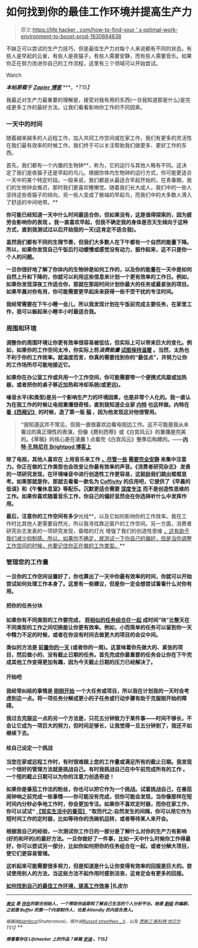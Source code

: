 # 如何找到你的最佳工作环境并提高生产力

> 原文:[https://life hacker . com/how-to-find-your ' s optimal-work-environment-to-boost-prod-1630664638](https://lifehacker.com/how-to-find-your-optimal-work-environment-to-boost-prod-1630664638)

不缺乏可以尝试的生产力技巧，但是最佳生产力对每个人来说都有不同的状态。有些人是早起的云雀，有些人是夜猫子，有些人需要安静，而有些人需要音乐。如果你正在努力改进你自己的工作流程，这里有三个领域可以开始尝试。

Watch

***本帖原载于*** [***Zapier 博客***](https://zapier.com/blog/best-work-environment-productivity/) ***。**T15】*

我最近对生产力最重要的理解是，接受对我有用的东西(一旦我知道那是什么)是完成更多工作的最好方法。让我们看看影响你工作的不同因素。

### 一天中的时间

随着越来越多的人远程工作，加入共同工作空间或在家工作，我们有更多的灵活性在我们最有效率的时候工作。我们终于可以关注帮助我们做更多、更好工作的东西。

首先，我们都有一个内置的生物钟**，称为，它的运行与其他人略有不同。这决定了我们是夜猫子还是早起的鸟儿。根据你体内生物钟的运行方式，你可能更适合一天中的某个特定时段。一般来说，我们都是从最适合早起开始的，在青春期，我们的生物钟会推迟，那时我们更喜欢睡懒觉。随着我们长大成人，我们中的一些人坚持这些夜猫子的倾向，另一些人变成了极端的早起鸟，而我们中的大多数人滑入了舒适的中间地带。**

**你可能已经知道一天中什么时间最适合你，但如果没有，这是值得探索的，因为疲劳会影响你的表现 。我一直喜欢早起，但我不确定我的身体是否天生倾向于这种方式，直到我测试过以后开始我的一天(这肯定不适合我)。**

**虽然我们都有不同的生理节奏，但我们大多数人在下午都有一个自然的能量下降。所以，如果你发现自己午饭后行动缓慢或感觉没有动力，振作起来，这不只是你一个人的问题。**

**一旦你很好地了解了你体内的生物钟是如何工作的，以及你的能量在一天中是如何自然上升和下降的，你就可以利用这些信息来计划一个更有效率的工作日。例如，如果你发现深夜工作适合你，那就在那段时间计划你最大的任务或最紧张的项目。如果早晨对你有用，你可能需要更早起床来获得一些不受干扰的专注时间。**

**我经常需要在下午小睡一会儿，所以我发现计划在午饭前完成主要任务，在家里工作，我可以躲起来小睡半小时最适合我。**

### **周围和环境**

**调整你的周围环境让你更有效率很容易被低估，但实际上可以带来巨大的变化。例如，如果你的工作空间太冷，你实际上将*浪费能量* [试图保持温暖](http://blog.bufferapp.com/how-to-optimize-your-environment-for-creativity-with-the-perfect-temperature-lighting-and-noise-levels) 。当然，太热也不利于你的工作效率。就温度而言，你真的需要找到你的“最佳点”，并努力让你的工作场所尽可能地接近它。**

**如果你在办公室工作或共用一个工作空间，你可能需要带一个便携式风扇或加热器，或者把你的桌子移近加热和冷却系统(或更远)。**

****噪音水平**(和类型)是另一个影响生产力的环境因素，也是非常个人化的。我一直认为在我工作的时候让电视重播很奇怪，直到我知道企业家 [内特](https://twitter.com/natekontny) 也这样做。内特在 [看《西厢记》](http://tldr.es/2iq) 的时候，造了第一版 [稿](https://draftin.com/) ，因为他发现这对他很管用。**

> **“我知道这并不常见，但我一直很喜欢边看电视边工作。这不可能是我从未看过的真正理性的表演，但像《费利西蒂》或《白宫风云》的重播是完美的。《草稿》的核心是在凌晨 1 点看完《白宫风云》整季后构建的。——[内特·孔特尼在 Brightpod 博客上](http://tldr.es/2iq)**

**除了电视，其他人喜欢在 上用音乐来工作 [，尽管一些](https://lifehacker.com/the-best-sounds-for-getting-work-done-5365012) [需要完全安静](http://lifehacker.com/how-do-i-choose-the-best-noise-cancelling-headphones-511026873) 来集中注意力。你正在做的工作类型也会改变让你最有效率的声音。《消费者研究杂志》 发表的一项研究发现，在环境噪音中进行创造性工作更容易，这鼓励我们跳出框框思考。如果那就是你，那就去看看一款名为 [Coffivity](http://coffitivity.com/) 的应用吧，它提供了《早晨的低语》和《午餐休息室》等配乐。沉默更适合需要 [深度专注](http://well.blogs.nytimes.com/2013/06/21/how-the-hum-of-a-coffee-shop-can-boost-creativity/) 而不是创造性思维的工作。如果你喜欢随着音乐工作，你自己的偏好显然会在你选择听什么中发挥作用。**

**最后，注意你的工作空间有多少**光线**，以及它如何影响你的工作效率。我在工作时比其他人更需要自然光，所以我寻找靠近窗户的工作空间。另一方面，消费者研究杂志发表的一项研究发现，昏暗的灯光 增强了我们的创造性思维 [，这有助于我们减少抑制感。所以，如果你不确定，就测试一下你自己的偏好，但是当你调整工作空间的时候，也要记住你正在做的工作类型。](http://www.sciencedirect.com/science/article/pii/S0272494413000261)**

### **管理您的工作量**

**一旦你的工作空间设置好了，你也算出了一天中你最有效率的时间，你就可以开始尝试如何处理工作本身了。这里有一些建议，但是你一定会想尝试看看什么对你有用。**

#### **把你的任务分块**

**如果你有不同类型的工作要完成， [将相似的任务组合在一起](http://gigaom.com/2009/09/05/how-i-work-in-chunks/) 成时间“块”比整天在不同类型的工作之间切换能让你更有效率。例如，小而简单的任务可以留到你一天中精力不足的时候，或者在你没有时间去做更大的项目的会议中间。**

**类似的方法是 [前置你的一天](https://lifehacker.com/front-load-your-work-week-to-reduce-stress-604463686) (或者你的一周)。这意味着你先做大的、紧张的项目，然后做小的、没有截止日期的任务。首先完成你最重要的任务会让你在下午完成其他工作变得更加有趣，因为今天截止日期的压力已经解决了。**

#### **开始吧**

**我经常纠结的事情是 [刚刚开始](http://blog.pickcrew.com/get-out-of-your-head-and-start-something/) 一个大任务或项目，所以我在计划我的一天时会考虑到这一点。将一项任务分解成更小的子任务或行动步骤有助于克服刚开始的障碍。**

**我过去克服这一点的另一个方法是，只花五分钟致力于某件事——时间不够长，不会让它成为一项巨大的努力，但时间足够长，让我觉得一旦五分钟到了，我还不如继续下去。**

#### **给自己设定一个挑战**

**当您在家或远程工作时，有时很难跟上您的工作量或满足所有的截止日期。我发现一个很好的管理方法就是挑战自己。有时我挑战自己在中午前完成所有的工作 。一个短的截止日期可以为你的注意力创造奇迹！**

**如果你是番茄工作法的粉丝，你也可以把它作为一个挑战。试着挑战自己，在番茄闹钟响之前完成一些事情——你可能没有完成，但你可能会发现，当你像那样在短时间内分秒必争地工作时，你会更加专注。如果你不喜欢定时器，而你在家工作，你可以试试“ [【现实生活中的番茄】](https://exist.io/blog/pomodoro/) ”取而代之:自然发生的间隔，你可以用它作为短时间工作的定时器，比如等待你的洗碗机运转，或者等待某人来开会。**

**根据我自己的经验，一次测试你工作日的一部分是了解什么对你的生产力有影响(好的和坏的)的最好方法。一旦你做好了一件事，比如一天中什么时候你工作得最好，你可以尝试另一部分，比如你如何把你的任务组合在一起，或者分解大项目，使它们更容易管理。**

**这听起来可能需要很多努力，但是知道是什么让你变得有效率的回报是巨大的。尝试使用别人的方法，当这些方法不起作用时感到沮丧，这肯定会有更多的回报。**

**[如何找到自己的最佳工作环境，提高工作效率](https://zapier.com/blog/best-work-environment-productivity/) |扎皮尔**

* * *

**[<small>*美女*</small>](https://twitter.com/bellebcooper) <small>*是*</small> [<small>*存在*</small>](https://exist.io/)<small>*的联合创始人，一个帮助你追踪和了解自己生活的个人分析平台。她是*</small> [<small>*剧组*</small>](http://pickcrew.com/) <small>*的编剧，之前是 Buffer 的第一个内容制作人，也是 Attendly 的内容负责人。*</small>**

**<small>*插画由*</small>[<small>*blambca*</small>](http://www.shutterstock.com/pic.mhtml?id=97189976&src=id)<small>*(Shutterstock)。照片由*</small>[<small>*Russell street*</small>](https://www.flickr.com/photos/russellstreet/6152654824/)<small></small>*[<small>*Neo _ II*</small>](https://www.flickr.com/photos/neo_ii/7483010074)<small>*，以及*</small> [<small>*贾斯汀·斯科特·坎贝尔*</small>](https://www.flickr.com/photos/29143375@N05/3694091475) <small>T51】</small>***

***<small>*想看看你在 Lifehacker 上的作品？邮箱*</small> [<small>*安迪*</small>](mailto:andy@lifehacker.com) <small>*。*T15】</small>***
